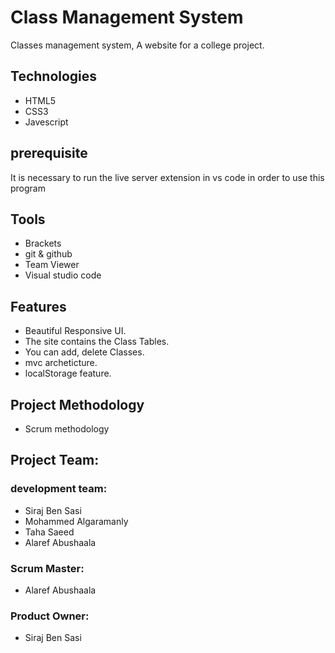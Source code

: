 # Class Management System
Classes management system, A website for a college project.

## Technologies
* HTML5
* CSS3
* Javescript

## prerequisite
It is necessary to run the live server extension in vs code in order to use this program

## Tools
* Brackets 
* git & github
* Team Viewer
* Visual studio code 

## Features
* Beautiful Responsive UI.
* The site contains the Class Tables.
* You can add, delete Classes.
* mvc archeticture.
* localStorage feature.

## Project Methodology
* Scrum methodology

## Project Team:
### development team:
* Siraj Ben Sasi
* Mohammed Algaramanly
* Taha Saeed
* Alaref Abushaala

### Scrum Master:
* Alaref Abushaala

### Product Owner:
* Siraj Ben Sasi
